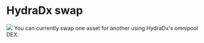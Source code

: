 # HydraDx swap


![](/img/12.png)
You can currently swap one asset for another using HydraDx's omnipool DEX.   
